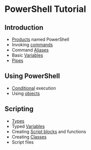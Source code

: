 # PowerShell Tutorial

## Introduction

* [Products](./products.md) named PowerShell
* Invoking [commands](./command.md)
* Command [Aliases](./alias.md)
* Basic [Variables](./variable.md)
* [Pipes](./pipe.md)

## Using PowerShell

* [Conditional](./conditional.md) execution
* Using [objects](./object.md)

## Scripting

* [Types](./type.md)
* Typed [Variables](./variable-2.md)
* Creating [Script blocks](./scriptblock.md) and functions
* Creating [Classes](./class.md)
* Script files

